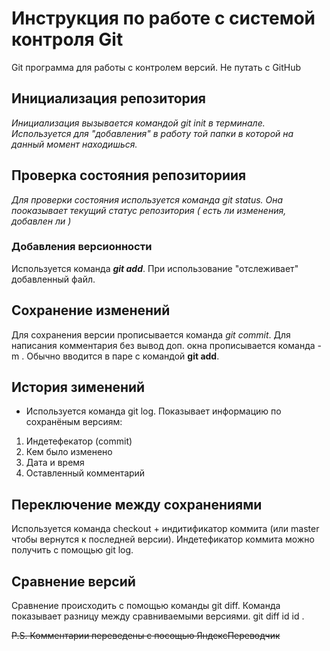 # **Инструкция по работе с системой контроля Git**

Git программа для работы с контролем версий. Не путать с GitHub

## Инициализация репозитория

*Инициализация вызывается командой git init в терминале. Используется для "добавления" в работу той папки в которой на данный момент находишься.*

## Проверка состояния репозиториия

*Для проверки состояния используется команда git status. Она пооказывает текущий статус репозитория ( есть ли изменения, добавлен ли )* 

### Добавления версионности

Используется команда ***git add***. При использование "отслеживает" добавленный файл.

## Сохранение изменений 

Для сохранения версии прописывается команда _git commit_. Для написания комментария без вывод доп. окна прописывается команда -m . Обычно вводится в паре с командой __git add__.

## История зименений

* Используется команда git log. Показывает информацию по сохранёным версиям:

1. Индетефекатор (commit)
2. Кем было изменено
3. Дата и время
3. Оставленный комментарий

## Переключение между сохранениями 

Используется команда checkout + индитификатор коммита (или master чтобы вернутся к последней версии). Индетефикатор коммита можно получить с помощью git log.

## Сравнение версий

Сравнение происходить с помощью команды git diff. Команда показывает разницу между сравниваемыми версиями. git diff id id .  

~~P.S. Комментарии переведены с посощью ЯндексПереводчик~~